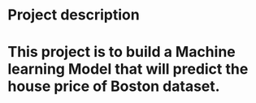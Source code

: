 # Project description

# This project is to build a Machine learning Model that will predict the house price of Boston dataset.